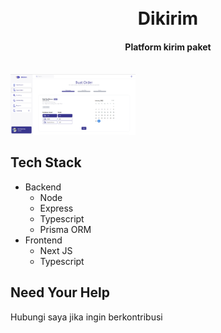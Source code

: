 <h1 align="center">
  <br>
  Dikirim
  <br>
</h1>
<h4 align="center">Platform kirim paket</h4>

<br>

<img src="./packages/frontend/public/preview.png" alt="Preview" width="200" height="auto">

## Tech Stack

-   Backend
    -   Node
    -   Express
    -   Typescript
    -   Prisma ORM
-   Frontend
    -   Next JS
    -   Typescript

## Need Your Help

Hubungi saya jika ingin berkontribusi
